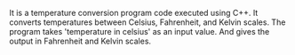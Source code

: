 It is a temperature conversion program code executed using C++.
It converts temperatures between Celsius, Fahrenheit, and Kelvin scales.
The program takes 'temperature in celsius' as an input value.
And gives the output in Fahrenheit and Kelvin scales.
